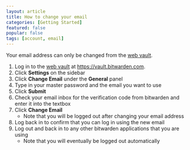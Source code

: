 ```yaml
---
layout: article
title: How to change your email
categories: [Getting Started]
featured: false
popular: false
tags: [account, email]
---
```


Your email address can only be changed from the [web vault](https://vault.bitwarden.com).

1. Log in to the [web vault](https://vault.bitwarden.com) at https://vault.bitwarden.com.
2. Click **Settings** on the sidebar 
3. Click **Change Email** under the **General** panel
4. Type in your master password and the email you want to use
5. Click **Submit**
6. Check your email inbox for the verification code from bitwarden and enter it into the textbox
7. Click **Change Email**
    - Note that you will be logged out after changing your email address
8. Log back in to confirm that you can log in using the new email
9. Log out and back in to any other bitwarden applications that you are using
   - Note that you will eventually be logged out automatically 
